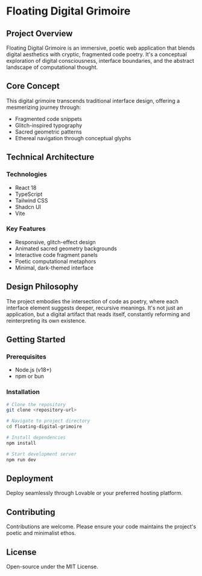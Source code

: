 
# Floating Digital Grimoire

## Project Overview

Floating Digital Grimoire is an immersive, poetic web application that blends digital aesthetics with cryptic, fragmented code poetry. It's a conceptual exploration of digital consciousness, interface boundaries, and the abstract landscape of computational thought.

## Core Concept

This digital grimoire transcends traditional interface design, offering a mesmerizing journey through:
- Fragmented code snippets
- Glitch-inspired typography
- Sacred geometric patterns
- Ethereal navigation through conceptual glyphs

## Technical Architecture

### Technologies
- React 18
- TypeScript
- Tailwind CSS
- Shadcn UI
- Vite

### Key Features
- Responsive, glitch-effect design
- Animated sacred geometry backgrounds
- Interactive code fragment panels
- Poetic computational metaphors
- Minimal, dark-themed interface

## Design Philosophy

The project embodies the intersection of code as poetry, where each interface element suggests deeper, recursive meanings. It's not just an application, but a digital artifact that reads itself, constantly reforming and reinterpreting its own existence.

## Getting Started

### Prerequisites
- Node.js (v18+)
- npm or bun

### Installation
```bash
# Clone the repository
git clone <repository-url>

# Navigate to project directory
cd floating-digital-grimoire

# Install dependencies
npm install

# Start development server
npm run dev
```

## Deployment

Deploy seamlessly through Lovable or your preferred hosting platform.

## Contributing

Contributions are welcome. Please ensure your code maintains the project's poetic and minimalist ethos.

## License

Open-source under the MIT License.
